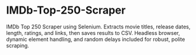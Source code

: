 # IMDb-Top-250-Scraper
IMDb Top 250 Scraper using Selenium. Extracts movie titles, release dates, length, ratings, and links, then saves results to CSV. Headless browser, dynamic element handling, and random delays included for robust, polite scraping.
